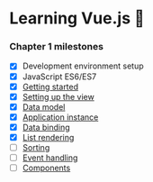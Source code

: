 # Learning Vue.js :tada:

### Chapter 1 milestones

- [x] Development environment setup
- [x] JavaScript ES6/ES7
- [x] [Getting started](index.html)
- [x] [Setting up the view](https://github.com/Alexnhlst/Vue/blob/06e7c448288a98ea9b9c96bfc6ba287ebeba8dd3/index.html#L26-L63)
- [x] [Data model](seed.js) 
- [x] [Application instance](main.js)
- [x] [Data binding](https://github.com/Alexnhlst/Vue/blob/7d876e87a313ac24900e70c175bf61e61b2fab38/index.html#L30-L62)
- [x] [List rendering]()
- [ ] [Sorting]()
- [ ] [Event handling]()
- [ ] [Components]()
